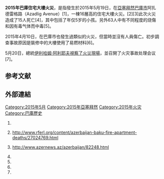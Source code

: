 **2015年巴庫住宅大樓火災**，是指發生於2015年5月19日，在[亞塞拜然](../Page/亞塞拜然.md "wikilink")[巴庫市](../Page/巴庫.md "wikilink")阿扎德雷格路（Azadlig
Avenue）\[1\]，一棟16層高的住宅大樓火災。\[2\]\[3\]此次火災造成了15人死亡\[4\]，其中包括了年仅5岁的小孩。另外63人中有不同程度的烧傷和因有毒气体而中毒\[5\]。

2015年4月10日，在巴庫市也發生過類似的火災，但當時並沒有人員傷亡。初步調查事故原因是裝修中的大樓使用了易燃材料\[6\]。

5月20日，總統[伊利哈姆·阿利耶夫視察了火災現場](../Page/伊利哈姆·阿利耶夫.md "wikilink")，並召開了火灾事故处理会议\[7\]。

## 参考文献

## 外部連結

[Category:2015年5月](https://zh.wikipedia.org/wiki/Category:2015年5月 "wikilink")
[Category:2015年亞塞拜然](https://zh.wikipedia.org/wiki/Category:2015年亞塞拜然 "wikilink")
[Category:2015年火灾](https://zh.wikipedia.org/wiki/Category:2015年火灾 "wikilink")
[Category:巴庫歷史](https://zh.wikipedia.org/wiki/Category:巴庫歷史 "wikilink")

1.
2.  <http://www.rferl.org/content/azerbaijan-baku-fire-apartment-deaths/27024769.html>

3.  <http://www.azernews.az/azerbaijan/82248.html>

4.

5.

6.

7.